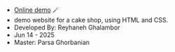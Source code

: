 - [Online demo](https://joyful-beijinho-cb2484.netlify.app/) 🪄
- demo website for a cake shop, using HTML and CSS.
- Developed By: Reyhaneh Ghalambor
- Jun 14 - 2025
- Master: Parsa Ghorbanian
